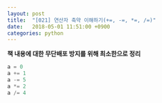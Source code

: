 ```yaml
---
layout: post
title:  "[021] 연산자 축약 이해하기(+=, -=, *=, /=)"
date:   2018-05-01 11:51:00 +0900
categories: python
---
```

**책 내용에 대한 무단배포 방지를 위해 최소한으로 정리**

```python
a = 0
a += 1
a -= 5
a *= 2
a /= 4
```
